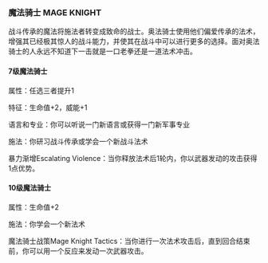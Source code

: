 ### 魔法骑士	MAGE KNIGHT

​		战斗传承的魔法将施法者转变成致命的战士。奥法骑士使用他们偏爱传承的法术，增强其已经极其惊人的战斗能力，并使其在战斗中可以进行更多的选择。面对奥法骑士的人永远不知道下一击就是一口老拳还是一道法术冲击。

#### 7级魔法骑士

属性：任选三者提升1

特征：生命值+2，威能+1

语言和专业：你可以听说一门新语言或获得一门新军事专业

施法：你研习战斗传承或学会一个新战斗法术

暴力渐增Escalating Violence：当你释放法术后1轮内，你以武器发动的攻击获得1点优势。

#### 10级魔法骑士

属性：生命值+2

施法：你学会一个新法术

魔法骑士战策Mage Knight Tactics：当你进行一次法术攻击后，直到回合结束前，你可以用一个反应来发动一次武器攻击。
